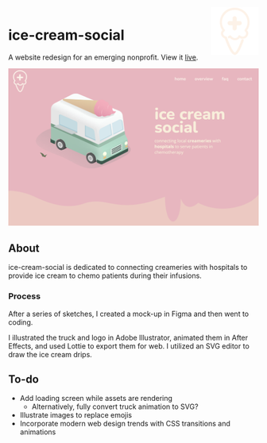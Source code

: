 <img src="res/favicon-96x96.png" height="96px" width="96px" align="right" />

# ice-cream-social
A website redesign for an emerging nonprofit. View it [live](https://icecream.serenapascual.com/).

<img src="res/landing.png" width="640px" alt="Site landing screenshot" />

## About
ice-cream-social is dedicated to connecting creameries with hospitals to provide ice cream to chemo patients during their infusions.

### Process

After a series of sketches, I created a mock-up in Figma and then went to coding.

I illustrated the truck and logo in Adobe Illustrator, animated them in After Effects, and used Lottie to export them for web. I utilized an SVG editor to draw the ice cream drips.

## To-do
- Add loading screen while assets are rendering
  - Alternatively, fully convert truck animation to SVG?
- Illustrate images to replace emojis
- Incorporate modern web design trends with CSS transitions and animations
